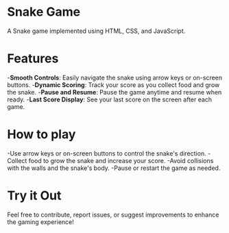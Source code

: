 # Snake Game
A Snake game implemented using HTML, CSS, and JavaScript.  
# Features
-**Smooth Controls**: Easily navigate the snake using arrow keys or on-screen buttons.
-**Dynamic Scoring**: Track your score as you collect food and grow the snake.
-**Pause and Resume**: Pause the game anytime and resume when ready.
-**Last Score Display**: See your last score on the screen after each game.  
# How to play  
-Use arrow keys or on-screen buttons to control the snake's direction.
-Collect food to grow the snake and increase your score.
-Avoid collisions with the walls and the snake's body.
-Pause or restart the game as needed.  
# Try it Out  
Feel free to contribute, report issues, or suggest improvements to enhance the gaming experience!
